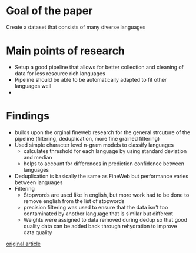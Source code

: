 # Goal of the paper
Create a dataset that consists of many diverse languages

# Main points of research
- Setup a good pipeline that allows for better collection and cleaning of data for less resource rich languages
- Pipeline should be able to be automatically adapted to fit other languages well
- 

# Findings
- builds upon the orginal fineweb research for the general strcuture of the pipeline (filtering, deduplication, more fine grained filtering)
- Used simple character level n-gram models to classify languages
  - calculates threshold for each language by using standard deviation and median
  - helps to account for differences in prediction confidence between languages
- Deduplication is basically the same as FineWeb but performance varies between languages
- Filtering
  - Stopwords are used like in english, but more work had to be done to remove english from the list of stopwords
  - precision filtering was used to ensure that the data isn't too contaminated by another language that is similar but different
  - Weights were assigned to data removed during dedup so that good quality data can be added back through rehydration to improve data quality

  
[original article](https://arxiv.org/abs/2506.20920)
